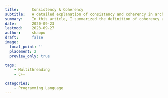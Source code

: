```yaml
---
title:		Consistency & Coherency
subtitle:	A detailed explanation of consistency and coherency in architecture & distributed system
summary:	In this article, I summarized the definition of coherency and cosistency in the architecture and distributed system field.
date:		2020-09-23
lastmod:	2023-09-27
author:		shaopu
draft: 		false
image:		  
  focal_point: ''
  placement: 2
  preview_only: true

tags:
    - Multithreading
    - C++

categories:
    - Programming Language
---
```


